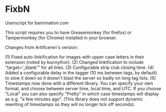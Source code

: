FixbN
=====

Userscript for bannination.com

This script requires you to have Greasemonkey (for firefox) or Tampermonkey (for Chrome) installed in your browser.

Changes from Artificeren's version:

(1) Fixed auto-linkification for images with upper case letters in their extension (noted by bunnythor).
(2) Changed linkification to include "target='_blank'" for all links.
(3) Configurable strip club closing time.
(4) Added a configurable delay in the tagger (10 ms between tags, by default) to slow it down so it doesn't blast the server so badly on long tag lists.
(5) Timestamps now done with a different library. You can specify your own format, and choose between server time, local time, and UTC. If you choose "Local" you can also specify "Pretty" in which case timestamps will display as e.g. "a few minutes ago". (This library does not support dynamic rewriting of timestamps so they will no longer tick off seconds).
